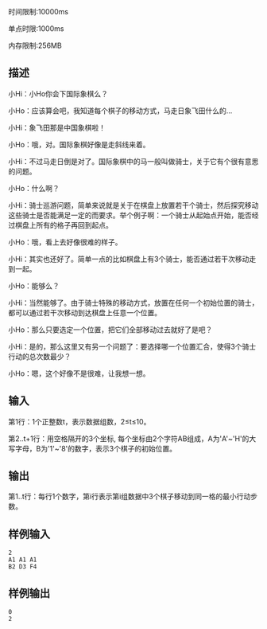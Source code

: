 时间限制:10000ms

单点时限:1000ms

内存限制:256MB

## 描述

小Hi：小Ho你会下国际象棋么？

小Ho：应该算会吧，我知道每个棋子的移动方式，马走日象飞田什么的...

小Hi：象飞田那是中国象棋啦！

小Ho：哦，对。国际象棋好像是走斜线来着。

小Hi：不过马走日倒是对了。国际象棋中的马一般叫做骑士，关于它有个很有意思的问题。

小Ho：什么啊？

小Hi：骑士巡游问题，简单来说就是关于在棋盘上放置若干个骑士，然后探究移动这些骑士是否能满足一定的而要求。举个例子啊：一个骑士从起始点开始，能否经过棋盘上所有的格子再回到起点。

小Ho：哦，看上去好像很难的样子。

小Hi：其实也还好了。简单一点的比如棋盘上有3个骑士，能否通过若干次移动走到一起。

小Ho：能够么？

小Hi：当然能够了。由于骑士特殊的移动方式，放置在任何一个初始位置的骑士，都可以通过若干次移动到达棋盘上任意一个位置。

小Ho：那么只要选定一个位置，把它们全部移动过去就好了是吧？

小Hi：是的，那么这里又有另一个问题了：要选择哪一个位置汇合，使得3个骑士行动的总次数最少？

小Ho：嗯，这个好像不是很难，让我想一想。

## 输入

第1行：1个正整数t，表示数据组数，2≤t≤10。

第2..t+1行：用空格隔开的3个坐标, 每个坐标由2个字符AB组成，A为'A'~'H'的大写字母，B为'1'~'8'的数字，表示3个棋子的初始位置。

## 输出

第1..t行：每行1个数字，第i行表示第i组数据中3个棋子移动到同一格的最小行动步数。

## 样例输入
```
2
A1 A1 A1
B2 D3 F4
```

## 样例输出
```
0
2
```